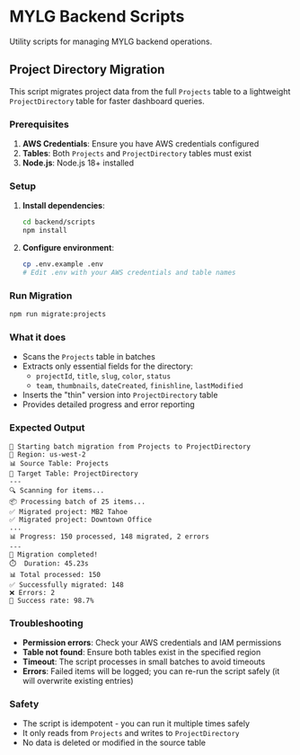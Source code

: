 # MYLG Backend Scripts

Utility scripts for managing MYLG backend operations.

## Project Directory Migration

This script migrates project data from the full `Projects` table to a lightweight `ProjectDirectory` table for faster dashboard queries.

### Prerequisites

1. **AWS Credentials**: Ensure you have AWS credentials configured
2. **Tables**: Both `Projects` and `ProjectDirectory` tables must exist
3. **Node.js**: Node.js 18+ installed

### Setup

1. **Install dependencies**:
   ```bash
   cd backend/scripts
   npm install
   ```

2. **Configure environment**:
   ```bash
   cp .env.example .env
   # Edit .env with your AWS credentials and table names
   ```

### Run Migration

```bash
npm run migrate:projects
```

### What it does

- Scans the `Projects` table in batches
- Extracts only essential fields for the directory:
  - `projectId`, `title`, `slug`, `color`, `status`
  - `team`, `thumbnails`, `dateCreated`, `finishline`, `lastModified`
- Inserts the "thin" version into `ProjectDirectory` table
- Provides detailed progress and error reporting

### Expected Output

```
🚀 Starting batch migration from Projects to ProjectDirectory
📍 Region: us-west-2
📊 Source Table: Projects
🎯 Target Table: ProjectDirectory
---
🔍 Scanning for items...
📦 Processing batch of 25 items...
✅ Migrated project: MB2 Tahoe
✅ Migrated project: Downtown Office
...
📊 Progress: 150 processed, 148 migrated, 2 errors
---
🎉 Migration completed!
⏱️  Duration: 45.23s
📊 Total processed: 150
✅ Successfully migrated: 148
❌ Errors: 2
🎯 Success rate: 98.7%
```

### Troubleshooting

- **Permission errors**: Check your AWS credentials and IAM permissions
- **Table not found**: Ensure both tables exist in the specified region
- **Timeout**: The script processes in small batches to avoid timeouts
- **Errors**: Failed items will be logged; you can re-run the script safely (it will overwrite existing entries)

### Safety

- The script is idempotent - you can run it multiple times safely
- It only reads from `Projects` and writes to `ProjectDirectory`
- No data is deleted or modified in the source table